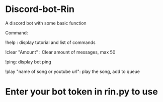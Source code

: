 # Discord-bot-Rin

A discord bot with some basic function

Command:

!help : display tutorial and list of commands

!clear "Amount" : Clear amount of messages, max 50

!ping: display bot ping

!play "name of song or youtube url": play the song, add to queue

# Enter your bot token in rin.py to use
